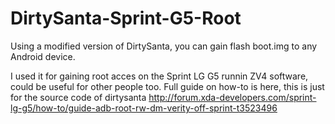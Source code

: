 # DirtySanta-Sprint-G5-Root
Using a modified version of DirtySanta, you can gain flash boot.img to any Android device.

I used it for gaining root acces on the Sprint LG G5 runnin ZV4 software, could be useful for other people too. Full guide on how-to is here, this is just for the source code of dirtysanta http://forum.xda-developers.com/sprint-lg-g5/how-to/guide-adb-root-rw-dm-verity-off-sprint-t3523496
